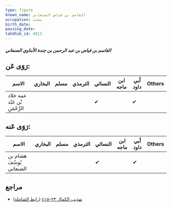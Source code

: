 ```yaml
---
type: figure
known_name: القاسم بن فياض الصنعاني
occupation: محدث
birth_date:
passing_date:
tahdhib_id: 4813
---
```

##### القاسم بن فياض بن عبد الرحمن بن جندة الأبناوي الصنعاني

## رَوَى عَن:
| الاسم                          | البخاري | مسلم | الترمذي | النسائي | ابن ماجه | أبي داود | Others |
| ------------------------------ | ------- | ---- | ------- | ------- | -------- | -------- | ------ |
| عمه خلاد بْن عَبْد الرَّحْمَنِ |         |      |         | ✔       |          | ✔        |        |
## رَوَى عَنه:
| الاسم                    | البخاري | مسلم | الترمذي | النسائي | ابن ماجه | أبي داود | Others |
| ------------------------ | ------- | ---- | ------- | ------- | -------- | -------- | ------ |
| هشام بن يُوسُفَ الصنعاني |         |      |         | ✔       |          | ✔        |        |
## مراجع
- [تهذيب الكمال ٢٣-٤١٥](obsidian://open?vault=Tahdhib-al-Kamal&file=Figures/٤٨١٣-القاسم%20بن%20فياض%20بن%20عبد%20الرحمن%20بن%20جندة%20الأبناوي%20الصنعاني) ([رابط الشاملة](https://shamela.ws/book/3722/12302))